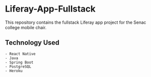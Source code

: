 ﻿# Liferay-App-Fullstack
 
 This repository contains the fullstack Liferay app project for the Senac college mobile chair.

 ## Technology Used
 ````
- React Native
- Java 
- Spring Boot
- PostgreSQL
- Heroku
````
